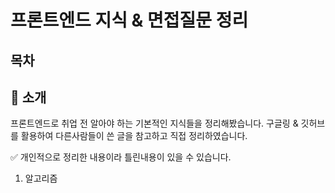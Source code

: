 # 프론트엔드 지식 & 면접질문 정리

## 목차

## 🌱 소개
프론트엔드로 취업 전 알아야 하는 기본적인 지식들을 정리해봤습니다. 구글링 & 깃허브를 활용하여 다른사람들이 쓴 글을 참고하고 직접 정리하였습니다.   

✅ 개인적으로 정리한 내용이라 틀린내용이 있을 수 있습니다.   

1. 알고리즘

